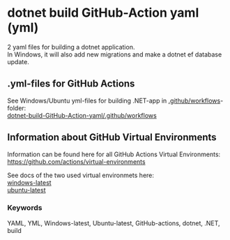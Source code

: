 # dotnet build GitHub-Action yaml (yml)
 
2 yaml files for building a dotnet application.  
In Windows, it will also add new migrations and make a dotnet ef database update. 

## .yml-files for GitHub Actions
See Windows/Ubuntu yml-files for building .NET-app in [.github/workflows](https://github.com/pownas/dotnet-build-GitHub-Action-yaml/tree/main/.github/workflows)-folder:  
[dotnet-build-GitHub-Action-yaml/.github/workflows](https://github.com/pownas/dotnet-build-GitHub-Action-yaml/tree/main/.github/workflows)

## Information about GitHub Virtual Environments 
Information can be found here for all GitHub Actions Virtual Environments: https://github.com/actions/virtual-environments
  
See docs of the two used virtual environmets here:  
[windows-latest](https://github.com/actions/virtual-environments/blob/main/images/win/Windows2016-Readme.md)  
[ubuntu-latest](https://github.com/actions/virtual-environments/blob/main/images/linux/Ubuntu2004-README.md)

### Keywords
YAML, YML, Windows-latest, Ubuntu-latest, GitHub-actions, dotnet, .NET, build
